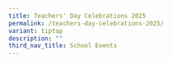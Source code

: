```yaml
---
title: Teachers' Day Celebrations 2025
permalink: /teachers-day-celebrations-2025/
variant: tiptap
description: ""
third_nav_title: School Events
---
```

